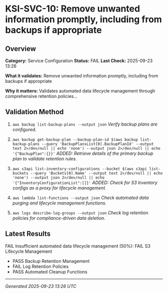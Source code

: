 # KSI-SVC-10: Remove unwanted information promptly, including from backups if appropriate

## Overview

**Category:** Service Configuration
**Status:** FAIL
**Last Check:** 2025-09-23 13:26

**What it validates:** Remove unwanted information promptly, including from backups if appropriate

**Why it matters:** Validates automated data lifecycle management through comprehensive retention policies...

## Validation Method

1. `aws backup list-backup-plans --output json`
   *Verify backup plans are configured.*

2. `aws backup get-backup-plan --backup-plan-id $(aws backup list-backup-plans --query 'BackupPlansList[0].BackupPlanId' --output text 2>/dev/null || echo 'none') --output json 2>/dev/null || echo '{"BackupPlan":{}}'`
   *ADDED: Retrieve details of the primary backup plan to validate retention rules.*

3. `aws s3api list-inventory-configurations --bucket $(aws s3api list-buckets --query 'Buckets[0].Name' --output text 2>/dev/null || echo 'none') --output json 2>/dev/null || echo '{"InventoryConfigurationList":[]}'`
   *ADDED: Check for S3 Inventory configs as a proxy for lifecycle management.*

4. `aws lambda list-functions --output json`
   *Check automated data purging and lifecycle management functions.*

5. `aws logs describe-log-groups --output json`
   *Check log retention policies for compliance-driven data deletion.*

## Latest Results

FAIL Insufficient automated data lifecycle management (50%): FAIL S3 Lifecycle Management
- PASS Backup Retention Management
- FAIL Log Retention Policies
- PASS Automated Cleanup Functions

---
*Generated 2025-09-23 13:26 UTC*